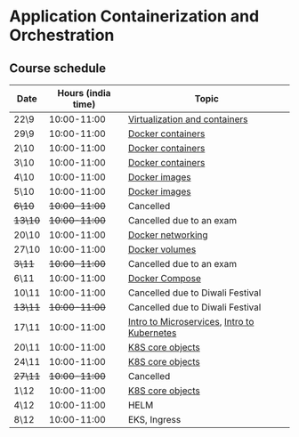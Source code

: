 # Application Containerization and Orchestration

## Course schedule

| Date      | Hours (india time) | Topic                                                                                                                                                           |
|-----------|--------------------|-----------------------------------------------------------------------------------------------------------------------------------------------------------------| 
| 22\9      | 	10:00-11:00       | [Virtualization and containers](tutorials/docker_intro.md)                                                                                                      | 
| 29\9      | 	10:00-11:00       | [Docker containers](tutorials/docker_containers.md)                                                                                                             | 
| 2\10      | 	10:00-11:00       | [Docker containers](tutorials/docker_containers.md)                                                                                                             | 
| 3\10      | 	10:00-11:00       | [Docker containers](tutorials/docker_containers.md)                                                                                                             | 
| 4\10      | 	10:00-11:00       | [Docker images](tutorials/docker_images.md)                                                                                                                     | 
| 5\10      | 	10:00-11:00       | [Docker images](tutorials/docker_images.md)                                                                                                                     | 
| ~~6\10~~  | 	~~10:00-11:00~~   | Cancelled                                                                                                                                                       | 
| ~~13\10~~ | 	~~10:00-11:00~~   | Cancelled due to an exam                                                                                                                                        | 
| 20\10     | 	10:00-11:00       | [Docker networking](tutorials/docker_networking.md)                                                                                                             | 
| 27\10     | 	10:00-11:00       | [Docker volumes](tutorials/docker_volumes.md)                                                                                                                   | 
| ~~3\11~~  | 	~~10:00-11:00~~   | Cancelled due to an exam                                                                                                                                        | 
| 6\11      | 	10:00-11:00       | [Docker Compose](tutorials/docker_compose.md)                                                                                                                   | 
| 10\11     | 	10:00-11:00       | Cancelled due to Diwali Festival                                                                                                                                | 
| ~~13\11~~ | 	~~10:00-11:00~~   | Cancelled due to Diwali Festival                                                                                                                                | 
| 17\11     | 	10:00-11:00       | [Intro to Microservices](https://alonitac.github.io/UPES-CSDV-3004/slides/intro_to_microservices.html), [Intro to Kubernetes](tutorials/k8s_setup_and_intro.md) | 
| 20\11     | 	10:00-11:00       | [K8S core objects](tutorials/k8s_core_objects.md)                                                                                                               | 
| 24\11     | 	10:00-11:00       | [K8S core objects](tutorials/k8s_core_objects.md)                                                                                                                                                 | 
| ~~27\11~~ | 	~~10:00-11:00~~   | Cancelled                                                                                                                                                       | 
| 1\12      | 	10:00-11:00       | [K8S core objects](tutorials/k8s_core_objects.md)                                                                                                               |
| 4\12      | 	10:00-11:00       | HELM                                                                                                                                                            |
| 8\12      | 	10:00-11:00       | EKS, Ingress                                                                                                                                                    | 